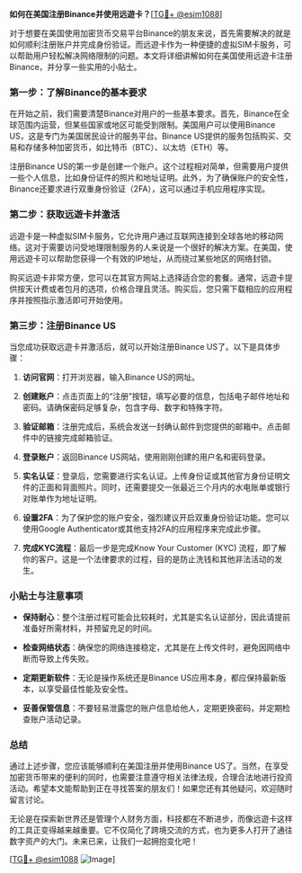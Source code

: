 **如何在美国注册Binance并使用远遊卡？**[[TG💪+ @esim1088](https://t.me/s/esim1088)]

对于想要在美国使用加密货币交易平台Binance的朋友来说，首先需要解决的就是如何顺利注册账户并完成身份验证。而远遊卡作为一种便捷的虚拟SIM卡服务，可以帮助用户轻松解决网络限制的问题。本文将详细讲解如何在美国使用远遊卡注册Binance，并分享一些实用的小贴士。

### 第一步：了解Binance的基本要求

在开始之前，我们需要清楚Binance对用户的一些基本要求。首先，Binance在全球范围内运营，但某些国家或地区可能受到限制。美国用户可以使用Binance US，这是专门为美国居民设计的服务平台。Binance US提供的服务包括购买、交易和存储多种加密货币，如比特币（BTC）、以太坊（ETH）等。

注册Binance US的第一步是创建一个账户。这个过程相对简单，但需要用户提供一些个人信息，比如身份证件的照片和地址证明。此外，为了确保账户的安全性，Binance还要求进行双重身份验证（2FA），这可以通过手机应用程序实现。

### 第二步：获取远遊卡并激活

远遊卡是一种虚拟SIM卡服务，它允许用户通过互联网连接到全球各地的移动网络。这对于需要访问受地理限制服务的人来说是一个很好的解决方案。在美国，使用远遊卡可以帮助您获得一个有效的IP地址，从而绕过某些地区的网络封锁。

购买远遊卡非常方便，您可以在其官方网站上选择适合您的套餐。通常，远遊卡提供按天计费或者包月的选项，价格合理且灵活。购买后，您只需下载相应的应用程序并按照指示激活即可开始使用。

### 第三步：注册Binance US

当您成功获取远遊卡并激活后，就可以开始注册Binance US了。以下是具体步骤：

1. **访问官网**：打开浏览器，输入Binance US的网址。
   
2. **创建账户**：点击页面上的“注册”按钮，填写必要的信息，包括电子邮件地址和密码。请确保密码足够复杂，包含字母、数字和特殊字符。

3. **验证邮箱**：注册完成后，系统会发送一封确认邮件到您提供的邮箱中。点击邮件中的链接完成邮箱验证。

4. **登录账户**：返回Binance US网站，使用刚刚创建的用户名和密码登录。

5. **实名认证**：登录后，您需要进行实名认证。上传身份证或其他官方身份证明文件的正面和背面照片。同时，还需要提交一张最近三个月内的水电账单或银行对账单作为地址证明。

6. **设置2FA**：为了保护您的账户安全，强烈建议开启双重身份验证功能。您可以使用Google Authenticator或其他支持2FA的应用程序来完成此步骤。

7. **完成KYC流程**：最后一步是完成Know Your Customer (KYC) 流程，即了解你的客户。这是一个法律要求的过程，目的是防止洗钱和其他非法活动的发生。

### 小贴士与注意事项

- **保持耐心**：整个注册过程可能会比较耗时，尤其是实名认证部分，因此请提前准备好所需材料，并预留充足的时间。
  
- **检查网络状态**：确保您的网络连接稳定，尤其是在上传文件时，避免因网络中断而导致上传失败。

- **定期更新软件**：无论是操作系统还是Binance US应用本身，都应保持最新版本，以享受最佳性能及安全性。

- **妥善保管信息**：不要轻易泄露您的账户信息给他人，定期更换密码，并定期检查账户活动记录。

### 总结

通过上述步骤，您应该能够顺利在美国注册并使用Binance US了。当然，在享受加密货币带来的便利的同时，也需要注意遵守相关法律法规，合理合法地进行投资活动。希望本文能帮助到正在寻找答案的朋友们！如果您还有其他疑问，欢迎随时留言讨论。

无论是在探索新世界还是管理个人财务方面，科技都在不断进步，而像远遊卡这样的工具正变得越来越重要。它不仅简化了跨境交流的方式，也为更多人打开了通往数字资产的大门。未来已来，让我们一起拥抱变化吧！

[[TG💪+ @esim1088](https://t.me/s/esim1088) ![Image](https://i.postimg.cc/4NQfJmqS/Snipaste-2025-05-13-00-14-12.png)]